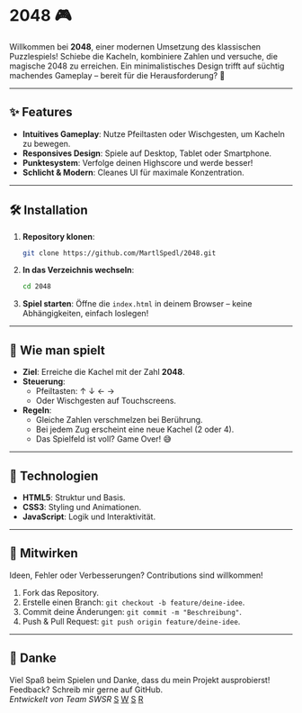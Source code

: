 # 2048 🎮

Willkommen bei **2048**, einer modernen Umsetzung des klassischen Puzzlespiels! Schiebe die Kacheln, kombiniere Zahlen und versuche, die magische 2048 zu erreichen. Ein minimalistisches Design trifft auf süchtig machendes Gameplay – bereit für die Herausforderung? 🚀

---

## ✨ Features

- **Intuitives Gameplay**: Nutze Pfeiltasten oder Wischgesten, um Kacheln zu bewegen.
- **Responsives Design**: Spiele auf Desktop, Tablet oder Smartphone.
- **Punktesystem**: Verfolge deinen Highscore und werde besser!
- **Schlicht & Modern**: Cleanes UI für maximale Konzentration.

---

## 🛠 Installation

1. **Repository klonen**:
   ```bash
   git clone https://github.com/MartlSpedl/2048.git
   ```
2. **In das Verzeichnis wechseln**:
   ```bash
   cd 2048
   ```
3. **Spiel starten**:
   Öffne die `index.html` in deinem Browser – keine Abhängigkeiten, einfach loslegen!

---

## 🎲 Wie man spielt

- **Ziel**: Erreiche die Kachel mit der Zahl **2048**.
- **Steuerung**: 
  - Pfeiltasten: ↑ ↓ ← → 
  - Oder Wischgesten auf Touchscreens.
- **Regeln**: 
  - Gleiche Zahlen verschmelzen bei Berührung.
  - Bei jedem Zug erscheint eine neue Kachel (2 oder 4).
  - Das Spielfeld ist voll? Game Over! 😅

---

## 🚀 Technologien

- **HTML5**: Struktur und Basis.
- **CSS3**: Styling und Animationen.
- **JavaScript**: Logik und Interaktivität.

---

## 🤝 Mitwirken

Ideen, Fehler oder Verbesserungen? Contributions sind willkommen!  
1. Fork das Repository.  
2. Erstelle einen Branch: `git checkout -b feature/deine-idee`.  
3. Commit deine Änderungen: `git commit -m "Beschreibung"`.  
4. Push & Pull Request: `git push origin feature/deine-idee`.

---

## 🌟 Danke

Viel Spaß beim Spielen und Danke, dass du mein Projekt ausprobierst! Feedback? Schreib mir gerne auf GitHub.  
*Entwickelt von Team SWSR*
[S](https://github.com/MartlSpedl)
[W](https://github.com/Wastlbauer)
[S](https://github.com/lorenzschinagl)
[R](https://github.com/RoglMarcel)
